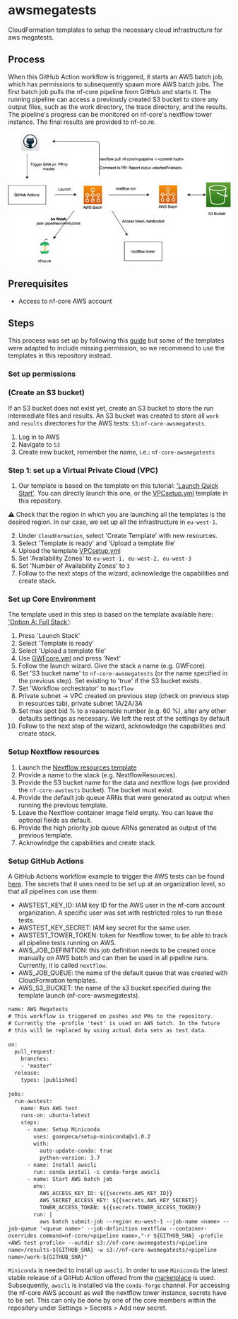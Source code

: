 # awsmegatests

CloudFormation templates to setup the necessary cloud infrastructure
for aws megatests.

## Process

When this GitHub Action workflow is triggered, it starts an AWS batch job, which has permissions to subsequently spawn more AWS batch jobs. 
The first batch job pulls the nf-core pipeline from GitHub and starts it. 
The running pipeline can access a previously created S3 bucket to store any output files, such as the work directory, the trace directory, and the results. 
The pipeline's progress can be monitored on nf-core's nextflow tower instance. The final results are provided to nf-co.re. 

![AWS_megatests](AWS_megatests.png)

## Prerequisites

- Access to nf-core AWS account

## Steps

This process was set up by following this [guide](https://docs.opendata.aws/genomics-workflows/quick-start/) but some of the templates were adapted to include missing permission, so we recommend to use the templates in this repository instead.

### Set up permissions

### (Create an S3 bucket)

If an S3 bucket does not exist yet, create an S3 bucket to store the run intermediate files and results. An S3 bucket was created to store all `work` and `results` directories for the AWS tests: `S3:nf-core-awsmegatests`.
1. Log in to AWS
2. Navigate to `S3`
3. Create new bucket, remember the name, i.e.:  `nf-core-awsmegatests`

### Step 1: set up a Virtual Private Cloud (VPC)

1. Our template is based on the template on this tutorial: ['Launch Quick Start'](https://eu-west-1.console.aws.amazon.com/cloudformation/home?region=eu-west-1#/stacks/create/template?stackName=Quick-Start-VPC&templateURL=https://aws-quickstart.s3.amazonaws.com/quickstart-aws-vpc/templates/aws-vpc.template). You can directly launch this one, or the [VPCsetup.yml](./templates/VPCsetup.yml) template in this repository.

:warning: Check that the region in which you are launching all the templates is the desired region. In our case, we set up all the infrastructure in `eu-west-1`.

2. Under `CloudFormation`, select 'Create Template' with new resources.
3. Select 'Template is ready' and 'Upload a template file'
4. Upload the template [VPCsetup.yml](https://github.com/nf-core/awsmegatests/blob/master/templates/VPCsetup.yml)
5. Set 'Availability Zones' to `eu-west-1, eu-west-2, eu-west-3`
6. Set 'Number of Availability Zones' to `3`
7. Follow to the next steps of the wizard, acknowledge the capabilities and create stack.

### Set up Core Environment
The template used in this step is based on the template available here: ['Option A: Full Stack'](https://docs.opendata.aws/genomics-workflows/quick-start/):
1. Press 'Launch Stack'
2. Select 'Template is ready'
3. Select 'Upload a template file'
4. Use [GWFcore.yml](https://github.com/nf-core/awsmegatests/blob/master/templates/GWFcore.yml) and press 'Next'
5. Follow the launch wizard. Give the stack a name (e.g. GWFcore). 
6. Set 'S3 bucket name' to `nf-core-awsmegatests` (or the name specified in the previous step).  Set existing to 'true' if the S3 bucket exists.
7. Set 'Workflow orchestrator' to `Nextflow`
8. Private subnet -> VPC created on previous step (check on previous step in resources tab), private subnet 1A/2A/3A
9. Set max spot bid % to a reasonable number (e.g. 60 %), alter any other defaults settings as necessary. We left the rest of the settings by default
10. Follow to the next step of the wizard, acknowledge the capabilities and create stack.

### Setup Nextflow resources
1. Launch the [Nextflow resources template](./templates/Nextflow_resources.yml)
2. Provide a name to the stack (e.g. NextflowResources).
3. Provide the S3 bucket name for the data and nextflow logs (we provided the `nf-core-awstests` bucket). The bucket must exist.
4. Provide the default job queue ARNs that were generated as output when running the previous template.
5. Leave the Nextflow container image field empty. You can leave the optional fields as default.
6. Provide the high priority job queue ARNs generated as output of the previous template.
7. Acknowledge the capabilities and create stack.

### Setup GitHub Actions
A GitHub Actions workflow example to trigger the AWS tests can be found [here](.github/workflows/awstest.yml). The secrets that it uses need to be set up at an organization level, so that all pipelines can use them:

* AWSTEST_KEY_ID: IAM key ID for the AWS user in the nf-core account organization. A specific user was set with restricted roles to run these tests.
* AWSTEST_KEY_SECRET: IAM key secret for the same user.
* AWSTEST_TOWER_TOKEN: token for Nextflow tower, to be able to track all pipeline tests running on AWS.
* AWS_JOB_DEFINITION: this job definition needs to be created once manually on AWS batch and can then be used in all pipeline runs. Currently, it is called `nextflow`.
* AWS_JOB_QUEUE: the name of the default queue that was created with CloudFormation templates.
* AWS_S3_BUCKET: the name of the s3 bucket specified during the template launch (nf-core-awsmegatests).
```
name: AWS Megatests
# This workflow is triggered on pushes and PRs to the repository.
# Currently the -profile 'test' is used on AWS batch. In the future 
# this will be replaced by using actual data sets as test data.

on:
  pull_request:
    branches:
    - 'master'
  release:
    types: [published]

jobs:
  run-awstest:
    name: Run AWS test
    runs-on: ubuntu-latest
    steps:
      - name: Setup Miniconda
        uses: goanpeca/setup-miniconda@v1.0.2
        with:
          auto-update-conda: true
          python-version: 3.7
      - name: Install awscli
        run: conda install -c conda-forge awscli
      - name: Start AWS batch job
        env:
          AWS_ACCESS_KEY_ID: ${{secrets.AWS_KEY_ID}}
          AWS_SECRET_ACCESS_KEY: ${{secrets.AWS_KEY_SECRET}}
          TOWER_ACCESS_TOKEN: ${{secrets.TOWER_ACCESS_TOKEN}}
        run: |
          aws batch submit-job --region eu-west-1 --job-name <name> --job-queue '<queue name>' --job-definition nextflow --container-overrides command=nf-core/<pipeline name>,"-r ${GITHUB_SHA} -profile <AWS test profile> --outdir s3://nf-core-awsmegatests/<pipeline name>/results-${GITHUB_SHA} -w s3://nf-core-awsmegatests/<pipeline name>/work-${GITHUB_SHA}" 
```
`Miniconda` is needed to install up `awscli`. In order to use `Miniconda` the latest stable release of a GitHub Action offered from the [marketplace](https://github.com/marketplace/actions/setup-miniconda) is used. Subsequently, `awscli` is installed via the `conda-forge` channel. For accessing the nf-core AWS account as well the nextflow tower instance, secrets have to be set. This can only be done by one of the core members within the repository under Settings > Secrets > Add new secret.
